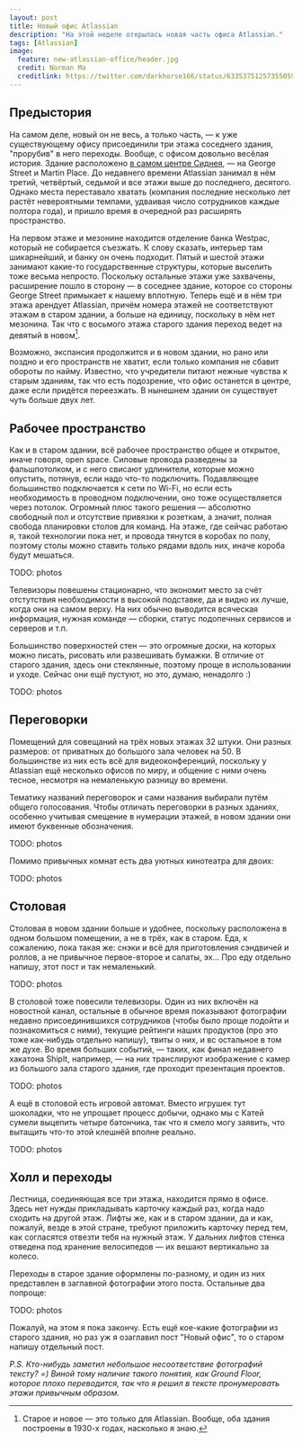 ```yaml
---
layout: post
title: Новый офис Atlassian
description: "На этой неделе открылась новая часть офиса Atlassian."
tags: [Atlassian]
image:
  feature: new-atlassian-office/header.jpg
  credit: Norman Ma
  creditlink: https://twitter.com/darkhorse166/status/633537512573550592
---
```


## Предыстория

На самом деле, новый он не весь, а только часть, — к уже существующему офису присоединили три этажа соседнего здания, "прорубив" в него переходы.
Вообще, с офисом довольно весёлая история. Здание расположено [в самом центре Сиднея](https://www.google.com.au/maps/place/Atlassian/@-33.8673329,151.2070034,17z/data=!3m1!4b1!4m2!3m1!1s0x6b12ae393a03d8ff:0x8fead86f5e91b507), — на George Street и Martin Place.
До недавнего времени Atlassian занимал в нём третий, четвёртый, седьмой и все этажи выше до последнего, десятого. Однако места переставало хватать 
(компания последние несколько лет растёт невероятными темпами, удваивая число сотрудников каждые полтора года), и пришло время в очередной раз 
расширять пространство.

На первом этаже и мезонине находится отделение банка Westpac, который не собирается съезжать. К слову сказать, интерьер там шикарнейший, 
и банку он очень подходит. Пятый и шестой этажи занимают какие-то государственные структуры, которые выселить тоже весьма непросто. Поскольку 
остальные этажи уже захвачены, расширение пошло в сторону — в соседнее здание, которое со стороны George Street примыкает к нашему вплотную. 
Теперь ещё и в нём три этажа арендует Atlassian, причём номера этажей не соответствуют этажам в старом здании, а больше на единицу, поскольку в нём нет
мезонина. Так что с восьмого этажа старого здания переход ведет на девятый в новом[^1].

[^1]: Cтарое и новое — это только для Atlassian. Вообще, оба здания построены в 1930-х годах, насколько я знаю.

Возможно, экспансия продолжится и в новом здании, но рано или поздно и его пространств не хватит, если только компания не сбавит обороты по найму.
Известно, что учредители питают нежные чувства к старым зданиям, так что есть подозрение, что офис останется в центре, даже если придётся переезжать.
В нынешнем здании он существует чуть больше двух лет.

## Рабочее пространство

Как и в старом здании, всё рабочее пространство общее и открытое, иначе говоря, open space. Силовые провода разведены за фальшпотолком, и с него 
свисают удлинители, которые можно опустить, потянув, если надо что-то подключить. Подавляющее большинство подключается к сети по Wi-Fi, но если 
есть необходимость в проводном подключении, оно тоже осуществляется через потолок. Огромный плюс такого решения — абсолютно свободный пол и 
отсутствие привязки к розеткам, а значит, полная свобода планировки столов для команд. На этаже, где сейчас работаю я, такой технологии пока нет, и
провода тянутся в коробах по полу, поэтому столы можно ставить только рядами вдоль них, иначе короба будут мешаться.

TODO: photos 

Телевизоры повешены стационарно, что экономит место за счёт отстутствия необходимости в высокой подставке, да и видно их лучше, когда они на самом 
верху. На них обычно выводится всяческая информация, нужная команде — сборки, статус подопечных сервисов и серверов и т.п.

Большинство поверхностей стен — это огромные доски, на которых можно писать, рисовать или развешивать бумажки. В отличие от старого здания, здесь они 
стеклянные, поэтому проще в использовании и уходе. Сейчас они ещё пустуют, но это, думаю, ненадолго :)

TODO: photos

## Переговорки

Помещений для совещаний на трёх новых этажах 32 штуки. Они разных размеров: от приватных до большого зала человек на 50. В большинстве из них есть 
всё для видеоконференций, поскольку у Atlassian ещё несколько офисов по миру, и общение с ними очень тесное, несмотря на немаленькую разницу во времени.

Тематику названий переговорок и сами названия выбирали путём общего голосования. Чтобы отличать переговорки в разных зданиях, особенно учитывая 
смещение в нумерации этажей, в новом здании они имеют буквенные обозначения. 

TODO: photos

Помимо привычных комнат есть два уютных кинотеатра для двоих:

TODO: photos

## Столовая

Столовая в новом здании больше и удобнее, поскольку расположена в одном большом помещении, а не в трёх, как в старом. Еда, к сожалению, пока такая же: 
снэки и всё для приготовления сэндвичей и роллов, а не привычное первое-второе и салаты, эх... Про еду отдельно напишу, этот пост и так немаленький.

TODO: photos

В столовой тоже повесили телевизоры. Один из них включён на новостной канал, остальные в обычное время показывают фотографии недавно присоединившихся 
сотрудников (чтобы было проще подойти и познакомиться с ними), текущие рейтинги наших продуктов (про это тоже как-нибудь отдельно напишу), твиты 
о них, и вс остальное в том же духе. Во время больших событий, — таких, как финал недавнего хакатона ShipIt, например, — на них транслируют 
изображение с камер из большого зала старого здания, где проходит презентация проектов.

TODO: photos

А ещё в столовой есть игровой автомат. Вместо игрушек тут шоколадки, что не упрощает процесс добычи, однако мы с Катей сумели выцепить четыре 
батончика, так что я смело могу заявить, что вытащить что-то этой клешнёй вполне реально.

TODO: photos

## Холл и переходы

Лестница, соединяющая все три этажа, находится прямо в офисе. Здесь нет нужды прикладывать карточку каждый раз, когда надо сходить на другой этаж.
Лифты же, как и в старом здании, да и как, пожалуй, везде в этой стране, требуют приложить карточку перед тем, как согласятся отвезти тебя на 
нужный этаж. У дальних лифтов стенка отведена под хранение велосипедов — их вешают вертикально за колесо.

Переходы в старое здание оформлены по-разному, и один из них представлен в заглавной фотографии этого поста. Остальные два попроще:

TODO: photos


 
Пожалуй, на этом я пока закончу. Есть ещё кое-какие фотографии из старого здания, но раз уж я озаглавил пост "Новый офис", то о старом напишу 
отдельный пост. 


*P.S. Кто-нибудь заметил небольшое несоответствие фотографий тексту? =) Виной тому наличие такого понятия, как Ground Floor, которое плохо 
переводится, так что я решил в тексте пронумеровать этажи привычным образом.*